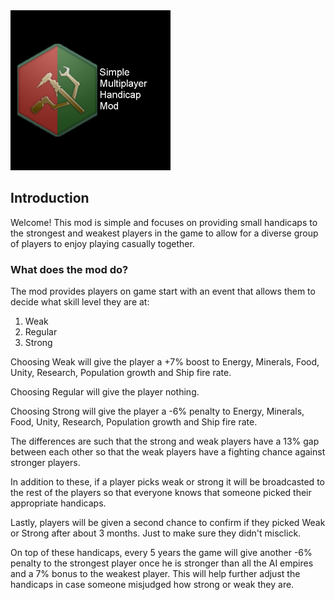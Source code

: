 <img src="thumbnail.png" width="256" />

## Introduction
Welcome! This mod is simple and focuses on providing small handicaps to the strongest and weakest players in the game to allow for a diverse group of players to enjoy playing casually together.

### What does the mod do?
The mod provides players on game start with an event that allows them to decide what skill level they are at:

1. Weak
2. Regular
3. Strong

Choosing Weak will give the player a +7% boost to Energy, Minerals, Food, Unity, Research, Population growth and Ship fire rate.

Choosing Regular will give the player nothing.

Choosing Strong will give the player a -6% penalty to Energy, Minerals, Food, Unity, Research, Population growth and Ship fire rate.

The differences are such that the strong and weak players have a 13% gap between each other so that the weak players have a fighting chance against stronger players.

In addition to these, if a player picks weak or strong it will be broadcasted to the rest of the players so that everyone knows that someone picked their appropriate handicaps.

Lastly, players will be given a second chance to confirm if they picked Weak or Strong after about 3 months. Just to make sure they didn't misclick.

On top of these handicaps, every 5 years the game will give another -6% penalty to the strongest player once he is stronger than all the AI empires and a 7% bonus to the weakest player. This will help further adjust the handicaps in case someone misjudged how strong or weak they are.